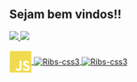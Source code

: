 ## Sejam bem vindos!!
<div>
  <a href="https://github.com/RibsDan">
  <img height="180em" src="https://github-readme-stats.vercel.app/api?username=RibsDan&show_icons=true&theme=dracula&include_all_commits=true&count_private=true"/>
  <img height="180em" src="https://github-readme-stats.vercel.app/api/top-langs/?username=RibsDan&layout=compact&langs_count=7&theme=dracula"/>
</div>

<div style = "display: inline_block"> <br>
  <img align="center" alt="Ribs-Js" height="40" width="40" src="https://raw.githubusercontent.com/devicons/devicon/master/icons/javascript/javascript-plain.svg">

<img align="center" alt="Ribs-css3" height="60" width="75" src="https://cdn.jsdelivr.net/gh/devicons/devicon/icons/css3/css3-original-wordmark.svg">

<img align="center" alt="Ribs-css3" height="50" width="40" src="https://cdn.jsdelivr.net/gh/devicons/devicon/icons/html5/html5-original.svg">



</div>

